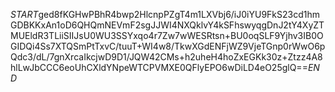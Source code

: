 $START$ged8fKGHwPBhR4bwp2HlcnpPZgT4m1LXVbj6/iJ0iYU9FkS23cd1hmGDBKKxAn1oD6QHQmNEVmF2sgJJWI4NXQklvY4kSFhswyqgDnJ2tY4XyZTMUEldR3TLiiSIIJsU0WU3SSYxqo4r7Zw7wWESRtsn+BU0oqSLF9Yjhv3IB0OGIDQi4Ss7XTQSmPtTxvC/tuuT+WI4w8/TkwXGdENFjWZ9VjeTGnp0rWwO6pQdc3/dL/7gnXrcaIkcjwD9D1/JQW42CMs+h2uheH4hoZxEGKk30z+Ztzz4A8hlLwJbCCC6eoUhCXldYNpeWTCPVMXE0QFlyEPO6wDiLD4eO25glQ==$END$